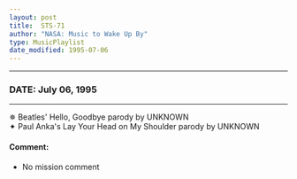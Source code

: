 ```yaml
---
layout: post
title:  STS-71
author: "NASA: Music to Wake Up By"
type: MusicPlaylist
date_modified: 1995-07-06
---
```


----
### DATE: July 06, 1995
----
✵ Beatles' Hello, Goodbye parody by UNKNOWN  &nbsp;<br />✦ Paul Anka's Lay Your Head on My Shoulder parody by UNKNOWN

#### Comment:
* No mission comment
